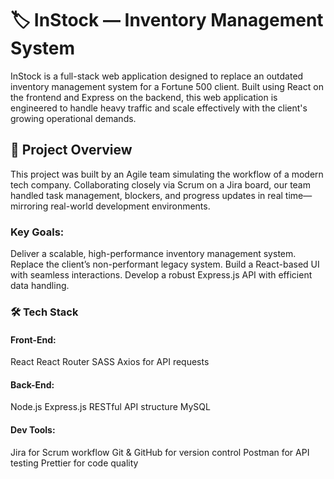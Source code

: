 # 🏷️ InStock — Inventory Management System

InStock is a full-stack web application designed to replace an outdated inventory management system for a Fortune 500 client. Built using React on the frontend and Express on the backend, this web application is engineered to handle heavy traffic and scale effectively with the client's growing operational demands.

## 🚀 Project Overview

This project was built by an Agile team simulating the workflow of a modern tech company. Collaborating closely via Scrum on a Jira board, our team handled task management, blockers, and progress updates in real time—mirroring real-world development environments.

### Key Goals:

Deliver a scalable, high-performance inventory management system.
Replace the client’s non-performant legacy system.
Build a React-based UI with seamless interactions.
Develop a robust Express.js API with efficient data handling.

### 🛠️ Tech Stack

#### Front-End:
React
React Router
SASS
Axios for API requests

#### Back-End:
Node.js
Express.js
RESTful API structure
MySQL

#### Dev Tools:
Jira for Scrum workflow
Git & GitHub for version control
Postman for API testing
Prettier for code quality
